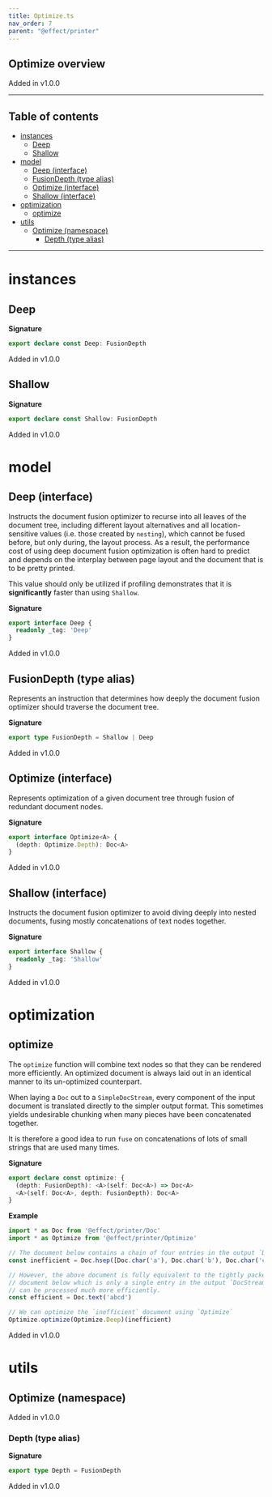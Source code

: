 ```yaml
---
title: Optimize.ts
nav_order: 7
parent: "@effect/printer"
---
```


## Optimize overview

Added in v1.0.0

---

<h2 class="text-delta">Table of contents</h2>

- [instances](#instances)
  - [Deep](#deep)
  - [Shallow](#shallow)
- [model](#model)
  - [Deep (interface)](#deep-interface)
  - [FusionDepth (type alias)](#fusiondepth-type-alias)
  - [Optimize (interface)](#optimize-interface)
  - [Shallow (interface)](#shallow-interface)
- [optimization](#optimization)
  - [optimize](#optimize)
- [utils](#utils)
  - [Optimize (namespace)](#optimize-namespace)
    - [Depth (type alias)](#depth-type-alias)

---

# instances

## Deep

**Signature**

```ts
export declare const Deep: FusionDepth
```

Added in v1.0.0

## Shallow

**Signature**

```ts
export declare const Shallow: FusionDepth
```

Added in v1.0.0

# model

## Deep (interface)

Instructs the document fusion optimizer to recurse into all leaves of the
document tree, including different layout alternatives and all
location-sensitive values (i.e. those created by `nesting`), which cannot be
fused before, but only during, the layout process. As a result, the
performance cost of using deep document fusion optimization is often hard to
predict and depends on the interplay between page layout and the document
that is to be pretty printed.

This value should only be utilized if profiling demonstrates that it is
**significantly** faster than using `Shallow`.

**Signature**

```ts
export interface Deep {
  readonly _tag: 'Deep'
}
```

Added in v1.0.0

## FusionDepth (type alias)

Represents an instruction that determines how deeply the document fusion
optimizer should traverse the document tree.

**Signature**

```ts
export type FusionDepth = Shallow | Deep
```

Added in v1.0.0

## Optimize (interface)

Represents optimization of a given document tree through fusion of redundant
document nodes.

**Signature**

```ts
export interface Optimize<A> {
  (depth: Optimize.Depth): Doc<A>
}
```

Added in v1.0.0

## Shallow (interface)

Instructs the document fusion optimizer to avoid diving deeply into nested
documents, fusing mostly concatenations of text nodes together.

**Signature**

```ts
export interface Shallow {
  readonly _tag: 'Shallow'
}
```

Added in v1.0.0

# optimization

## optimize

The `optimize` function will combine text nodes so that they can be rendered
more efficiently. An optimized document is always laid out in an identical
manner to its un-optimized counterpart.

When laying a `Doc` out to a `SimpleDocStream`, every component of the input
document is translated directly to the simpler output format. This sometimes
yields undesirable chunking when many pieces have been concatenated together.

It is therefore a good idea to run `fuse` on concatenations of lots of small
strings that are used many times.

**Signature**

```ts
export declare const optimize: {
  (depth: FusionDepth): <A>(self: Doc<A>) => Doc<A>
  <A>(self: Doc<A>, depth: FusionDepth): Doc<A>
}
```

**Example**

```ts
import * as Doc from '@effect/printer/Doc'
import * as Optimize from '@effect/printer/Optimize'

// The document below contains a chain of four entries in the output `DocStream`
const inefficient = Doc.hsep([Doc.char('a'), Doc.char('b'), Doc.char('c'), Doc.char('d')])

// However, the above document is fully equivalent to the tightly packed
// document below which is only a single entry in the output `DocStream` and
// can be processed much more efficiently.
const efficient = Doc.text('abcd')

// We can optimize the `inefficient` document using `Optimize`
Optimize.optimize(Optimize.Deep)(inefficient)
```

Added in v1.0.0

# utils

## Optimize (namespace)

Added in v1.0.0

### Depth (type alias)

**Signature**

```ts
export type Depth = FusionDepth
```

Added in v1.0.0
